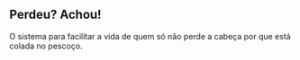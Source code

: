 ## Perdeu? Achou!

O sistema para facilitar a vida de quem só não perde a cabeça por que está colada no pescoço.
